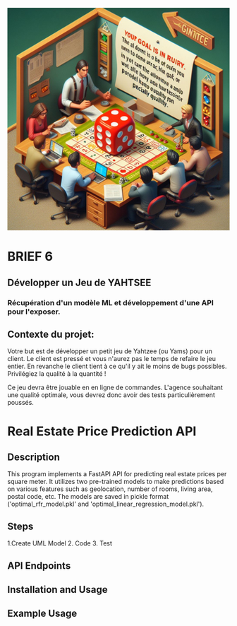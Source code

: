 ![Brief-6](Brief-6.jpg "Brief-6")
# BRIEF 6
## Développer un Jeu de YAHTSEE

### Récupération d'un modèle ML et développement d'une API pour l'exposer.

## Contexte du projet: 
Votre but est de développer un petit jeu de Yahtzee (ou Yams) pour un client. Le client est pressé et vous n'aurez pas le temps de refaire le jeu entier. En revanche le client tient à ce qu'il y ait le moins de bugs possibles. Privilégiez la qualité à la quantité !

Ce jeu devra être jouable en en ligne de commandes. L'agence souhaitant une qualité optimale, vous devrez donc avoir des tests particulièrement poussés.


# Real Estate Price Prediction API

## Description
This program implements a FastAPI API for predicting real estate prices per square meter. It utilizes two pre-trained models to make predictions based on various features such as geolocation, number of rooms, living area, postal code, etc. The models are saved in pickle format ('optimal_rfr_model.pkl' and 'optimal_linear_regression_model.pkl').
## Steps
1.Create UML Model
2. Code 
3. Test



## API Endpoints

## Installation and Usage



## Example Usage

